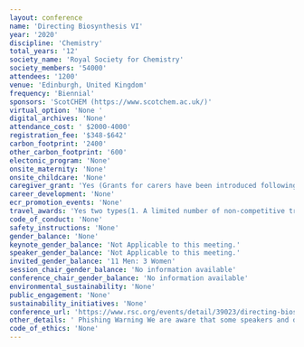 ```yaml
---
layout: conference 
name: 'Directing Biosynthesis VI'
year: '2020'
discipline: 'Chemistry'
total_years: '12'
society_name: 'Royal Society for Chemistry'
society_members: '54000'
attendees: '1200'
venue: 'Edinburgh, United Kingdom'
frequency: 'Biennial'
sponsors: 'ScotCHEM (https://www.scotchem.ac.uk/)'
virtual_option: 'None '
digital_archives: 'None'
attendance_cost: ' $2000-4000'
registration_fee: '$348-$642'
carbon_footprint: '2400'
other_carbon_footprint: '600'
electonic_program: 'None'
onsite_maternity: 'None'
onsite_childcare: 'None'
caregiver_grant: 'Yes (Grants for carers have been introduced following the Royal Society of Chemistry Breaking the barriers report where 78percent of chemists working in UK academia felt that managing parenting and/or caring responsibilities has an impact on women’s retention and progression. This fund is not limited to women scientists and welcomes applications from anyone with caring responsibilities. These grants have been supported by The Royal Society of Chemistry’s Chemists’ Community Fund.    Caring responsibilities are wide and varied, and so each application will be individually assessed, examples of applications that we will consider include:    paying for extra home help or nursing care for a dependent whilst you will not be present  additional medical/respite care for a dependent whilst you will not be present  travel expenses for a relative to travel with you to care for dependents whilst you attend a meeting or event  paying for extended hours with a care worker/childminder/play scheme to cover time when you will arrive home later than normal.)'
career_development: 'None'
ecr_promotion_events: 'None'
travel_awards: 'Yes two types(1. A limited number of non-competitive travel grants of up to £200 are available for PhD students and early career scientists. These are assigned on a first come, first served basis.  Applicants must be Royal Society of Chemistry members of any level at the time of making their application.     2. Competitive grants of up to £800 are available to assist with international travel expenses for PhD students, postdocs within 10 years of completing their PhD and early career scientists (including technicians and industrialists) within 10 years of leaving full time education. In addition, applicants must be Royal Society of Chemistry members of any level at the time of making their application.)'
code_of_conduct: 'None'
safety_instructions: 'None'
gender_balance: 'None'
keynote_gender_balance: 'Not Applicable to this meeting.'
speaker_gender_balance: 'Not Applicable to this meeting.'
invited_gender_balance: '11 Men: 3 Women'
session_chair_gender_balance: 'No information available'
conference_chair_gender_balance: 'No information available'
environmental_sustainability: 'None'
public_engagement: 'None'
sustainability_initiatives: 'None'
conference_url: 'https://www.rsc.org/events/detail/39023/directing-biosynthesis-vi'
other_details: ' Phishing Warning We are aware that some speakers and delegates have been approached by companies claiming to operate on behalf of the Royal Society of Chemistry to book their travel and accommodation for our conferences. Please note that whilst we do sometimes work with accommodation providers in order to facilitate hotel bookings, they would never approach you in the first instance. Details of accommodation providers that we are working with are in the ‘accommodation’ section of this webpage. If you are unsure about an e-mail / phone call you receive, please contact us and do not provide any credit card details or personal information. '
code_of_ethics: 'None'
---
```

